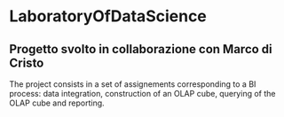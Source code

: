 # LaboratoryOfDataScience
## Progetto svolto in collaborazione con Marco di Cristo

The project consists in a set of assignements corresponding to a BI process: data integration, construction of an OLAP cube, querying of the OLAP cube and reporting.
